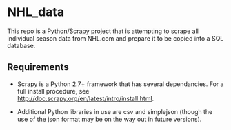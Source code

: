 NHL_data
========
This repo is a Python/Scrapy project that is attempting to scrape all individual season data from NHL.com and prepare it to be copied into a SQL database.

## Requirements

* Scrapy is a Python 2.7+ framework that has several dependancies.  For a full install procedure, see http://doc.scrapy.org/en/latest/intro/install.html.

* Additional Python libraries in use are csv and simplejson (though the use of the json format may be on the way out in future versions).
